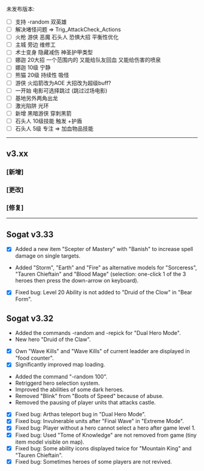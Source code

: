 未发布版本:
- [ ] 支持 -random 双英雄
- [ ] 解决堵怪问题 => Trig_AttackCheck_Actions
- [ ] 火枪 游侠 恶魔 石头人 恐惧大招 平衡性优化
- [ ] 主城 旁边 维修工
- [ ] 术士变身 隐藏减伤 神圣护甲类型
- [ ] 娜迦 20大招 一个范围内的 又能给队友回血 又能给伤害的喷泉
- [ ] 娜迦 10级 宁静
- [ ] 熊猫 20级 持续性 吸怪
- [ ] 游侠 火焰箭改为AOE 大招改为超级buff?
- [ ] 一开始 电影可选择跳过 (跳过过场电影)
- [ ] 基地另外两角出龙
- [ ] 激光陷阱 光环
- [ ] 新增 黑暗游侠 穿刺黑箭
- [ ] 石头人 10级技能 触发 +护盾
- [ ] 石头人 5级 专注 => 加血物品技能

---

## v3.xx

### [新增]

### [更改]

### [修复]

---

## Sogat v3.33

- [x] Added a new item "Scepter of Mastery" with "Banish" to increase spell damage on single targets.
- Added "Storm", "Earth" and "Fire" as alternative models for "Sorceress", "Tauren Chieftain" and "Blood Mage" (selection: one-click 1 of the 3 heroes then press the down-arrow on keyboard).
- [x] Fixed bug: Level 20 Ability is not added to "Druid of the Clow" in "Bear Form".

## Sogat v3.32

- Added the commands -random and -repick for "Dual Hero Mode".
- New hero "Druid of the Claw".
- [x] Own "Wave Kills" and "Wave Kills" of current leadder are displayed in "food counter".
- [x] Significantly improved map loading.
- Added the command "-random 100".
- Retriggerd hero selection system.
- Improved the abilities of some dark heroes.
- Removed "Blink" from "Boots of Speed" because of abuse.
- Removed the pausing of player units that attacks castle.
- [x] Fixed bug: Arthas teleport bug in "Dual Hero Mode".
- [x] Fixed bug: Invulnerable units after "Final Wave" in "Extreme Mode".
- [x] Fixed bug: Player without a hero cannot select a hero after game level 1.
- [x] Fixed bug: Used "Tome of Knowledge" are not removed from game (tiny item model visible on map).
- [x] Fixed bug: Some ability icons displayed twice for "Mountain King" and "Tauren Chieftain".
- [x] Fixed bug: Sometimes heroes of some players are not revived.

